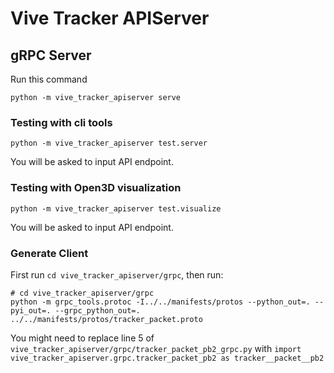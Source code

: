 # Vive Tracker APIServer

## gRPC Server

Run this command

```shell
python -m vive_tracker_apiserver serve
```

### Testing with cli tools

```shell
python -m vive_tracker_apiserver test.server
```

You will be asked to input API endpoint.

### Testing with Open3D visualization

```shell
python -m vive_tracker_apiserver test.visualize
```

You will be asked to input API endpoint.

### Generate Client

First run `cd vive_tracker_apiserver/grpc`, then run:

```shell
# cd vive_tracker_apiserver/grpc
python -m grpc_tools.protoc -I../../manifests/protos --python_out=. --pyi_out=. --grpc_python_out=. ../../manifests/protos/tracker_packet.proto
```

You might need to replace line 5 of `vive_tracker_apiserver/grpc/tracker_packet_pb2_grpc.py` with `import vive_tracker_apiserver.grpc.tracker_packet_pb2 as tracker__packet__pb2`


